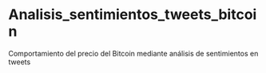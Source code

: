 # Analisis_sentimientos_tweets_bitcoin
Comportamiento del precio del Bitcoin mediante análisis de sentimientos en tweets
